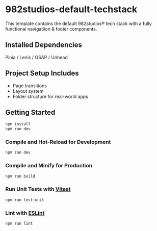 # 982studios-default-techstack

This template contains the default 982studios® tech stack with a fully functional navigatiion & footer components.

## Installed Dependencies

Pinia / Lenis / GSAP / Unhead

## Project Setup Includes

- Page transitions
- Layout system
- Folder structure for real-world apps

## Getting Started

```bash
npm install
npm run dev
```

### Compile and Hot-Reload for Development

```sh
npm run dev
```

### Compile and Minify for Production

```sh
npm run build
```

### Run Unit Tests with [Vitest](https://vitest.dev/)

```sh
npm run test:unit
```

### Lint with [ESLint](https://eslint.org/)

```sh
npm run lint
```
